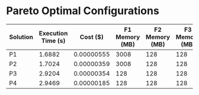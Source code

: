 # Pareto Optimal Configurations

| Solution | Execution Time (s) | Cost ($) | F1 Memory (MB) | F2 Memory (MB) | F3 Memory (MB) | F4 Memory (MB) | F5 Memory (MB) | F6 Memory (MB) |
| --- | --- | --- | --- | --- | --- | --- | --- | --- |
| P1 | 1.6882 | 0.00000555 | 3008 | 128 | 128 | 3008 | 128 | 2132 |
| P2 | 1.7024 | 0.00000359 | 3008 | 128 | 128 | 3008 | 3008 | 128 |
| P3 | 2.9204 | 0.00000354 | 128 | 128 | 128 | 128 | 128 | 3008 |
| P4 | 2.9469 | 0.00000185 | 128 | 128 | 128 | 2101 | 128 | 1454 |
